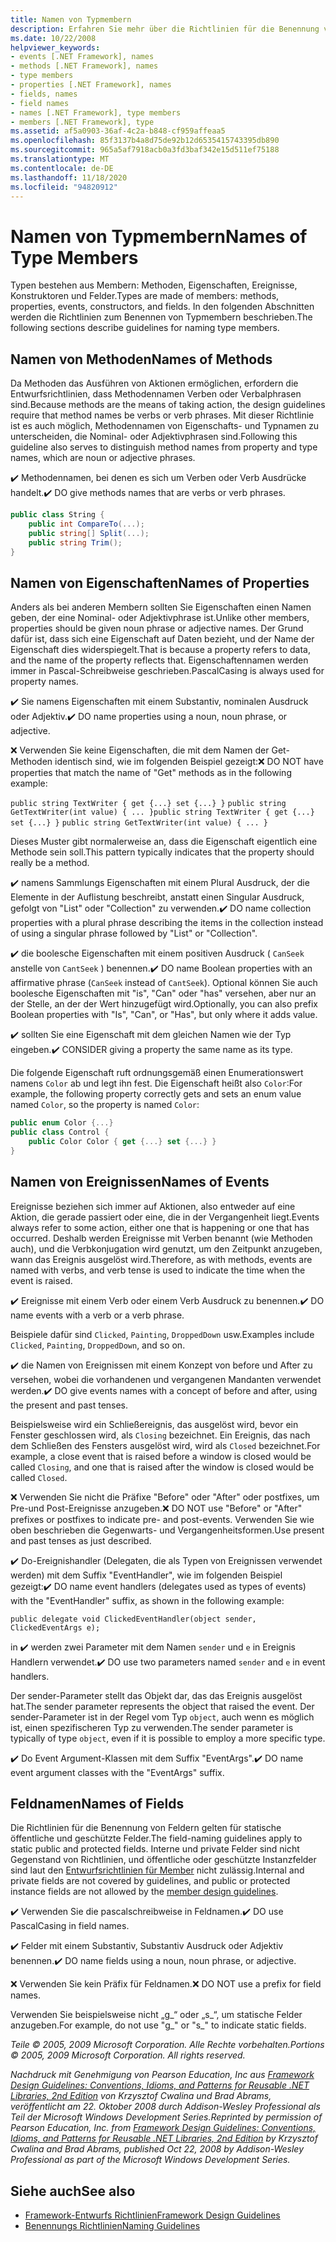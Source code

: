 ```yaml
---
title: Namen von Typmembern
description: Erfahren Sie mehr über die Richtlinien für die Benennung von Typmembern in .net, z. b. Methoden, Eigenschaften, Ereignisse und Felder.
ms.date: 10/22/2008
helpviewer_keywords:
- events [.NET Framework], names
- methods [.NET Framework], names
- type members
- properties [.NET Framework], names
- fields, names
- field names
- names [.NET Framework], type members
- members [.NET Framework], type
ms.assetid: af5a0903-36af-4c2a-b848-cf959affeaa5
ms.openlocfilehash: 85f3137b4a8d75de92b12d6535415743395db890
ms.sourcegitcommit: 965a5af7918acb0a3fd3baf342e15d511ef75188
ms.translationtype: MT
ms.contentlocale: de-DE
ms.lasthandoff: 11/18/2020
ms.locfileid: "94820912"
---
```

# <a name="names-of-type-members"></a><span data-ttu-id="10e0f-103">Namen von Typmembern</span><span class="sxs-lookup"><span data-stu-id="10e0f-103">Names of Type Members</span></span>
<span data-ttu-id="10e0f-104">Typen bestehen aus Membern: Methoden, Eigenschaften, Ereignisse, Konstruktoren und Felder.</span><span class="sxs-lookup"><span data-stu-id="10e0f-104">Types are made of members: methods, properties, events, constructors, and fields.</span></span> <span data-ttu-id="10e0f-105">In den folgenden Abschnitten werden die Richtlinien zum Benennen von Typmembern beschrieben.</span><span class="sxs-lookup"><span data-stu-id="10e0f-105">The following sections describe guidelines for naming type members.</span></span>

## <a name="names-of-methods"></a><span data-ttu-id="10e0f-106">Namen von Methoden</span><span class="sxs-lookup"><span data-stu-id="10e0f-106">Names of Methods</span></span>
 <span data-ttu-id="10e0f-107">Da Methoden das Ausführen von Aktionen ermöglichen, erfordern die Entwurfsrichtlinien, dass Methodennamen Verben oder Verbalphrasen sind.</span><span class="sxs-lookup"><span data-stu-id="10e0f-107">Because methods are the means of taking action, the design guidelines require that method names be verbs or verb phrases.</span></span> <span data-ttu-id="10e0f-108">Mit dieser Richtlinie ist es auch möglich, Methodennamen von Eigenschafts- und Typnamen zu unterscheiden, die Nominal- oder Adjektivphrasen sind.</span><span class="sxs-lookup"><span data-stu-id="10e0f-108">Following this guideline also serves to distinguish method names from property and type names, which are noun or adjective phrases.</span></span>

 <span data-ttu-id="10e0f-109">✔️ Methodennamen, bei denen es sich um Verben oder Verb Ausdrücke handelt.</span><span class="sxs-lookup"><span data-stu-id="10e0f-109">✔️ DO give methods names that are verbs or verb phrases.</span></span>

```csharp
public class String {
    public int CompareTo(...);
    public string[] Split(...);
    public string Trim();
}
```

## <a name="names-of-properties"></a><span data-ttu-id="10e0f-110">Namen von Eigenschaften</span><span class="sxs-lookup"><span data-stu-id="10e0f-110">Names of Properties</span></span>
 <span data-ttu-id="10e0f-111">Anders als bei anderen Membern sollten Sie Eigenschaften einen Namen geben, der eine Nominal- oder Adjektivphrase ist.</span><span class="sxs-lookup"><span data-stu-id="10e0f-111">Unlike other members, properties should be given noun phrase or adjective names.</span></span> <span data-ttu-id="10e0f-112">Der Grund dafür ist, dass sich eine Eigenschaft auf Daten bezieht, und der Name der Eigenschaft dies widerspiegelt.</span><span class="sxs-lookup"><span data-stu-id="10e0f-112">That is because a property refers to data, and the name of the property reflects that.</span></span> <span data-ttu-id="10e0f-113">Eigenschaftennamen werden immer in Pascal-Schreibweise geschrieben.</span><span class="sxs-lookup"><span data-stu-id="10e0f-113">PascalCasing is always used for property names.</span></span>

 <span data-ttu-id="10e0f-114">✔️ Sie namens Eigenschaften mit einem Substantiv, nominalen Ausdruck oder Adjektiv.</span><span class="sxs-lookup"><span data-stu-id="10e0f-114">✔️ DO name properties using a noun, noun phrase, or adjective.</span></span>

 <span data-ttu-id="10e0f-115">❌ Verwenden Sie keine Eigenschaften, die mit dem Namen der Get-Methoden identisch sind, wie im folgenden Beispiel gezeigt:</span><span class="sxs-lookup"><span data-stu-id="10e0f-115">❌ DO NOT have properties that match the name of "Get" methods as in the following example:</span></span>

 <span data-ttu-id="10e0f-116">`public string TextWriter { get {...} set {...} }` `public string GetTextWriter(int value) { ... }`</span><span class="sxs-lookup"><span data-stu-id="10e0f-116">`public string TextWriter { get {...} set {...} }` `public string GetTextWriter(int value) { ... }`</span></span>

 <span data-ttu-id="10e0f-117">Dieses Muster gibt normalerweise an, dass die Eigenschaft eigentlich eine Methode sein soll.</span><span class="sxs-lookup"><span data-stu-id="10e0f-117">This pattern typically indicates that the property should really be a method.</span></span>

 <span data-ttu-id="10e0f-118">✔️ namens Sammlungs Eigenschaften mit einem Plural Ausdruck, der die Elemente in der Auflistung beschreibt, anstatt einen Singular Ausdruck, gefolgt von "List" oder "Collection" zu verwenden.</span><span class="sxs-lookup"><span data-stu-id="10e0f-118">✔️ DO name collection properties with a plural phrase describing the items in the collection instead of using a singular phrase followed by "List" or "Collection".</span></span>

 <span data-ttu-id="10e0f-119">✔️ die boolesche Eigenschaften mit einem positiven Ausdruck ( `CanSeek` anstelle von `CantSeek` ) benennen.</span><span class="sxs-lookup"><span data-stu-id="10e0f-119">✔️ DO name Boolean properties with an affirmative phrase (`CanSeek` instead of `CantSeek`).</span></span> <span data-ttu-id="10e0f-120">Optional können Sie auch boolesche Eigenschaften mit "is", "Can" oder "has" versehen, aber nur an der Stelle, an der der Wert hinzugefügt wird.</span><span class="sxs-lookup"><span data-stu-id="10e0f-120">Optionally, you can also prefix Boolean properties with "Is", "Can", or "Has", but only where it adds value.</span></span>

 <span data-ttu-id="10e0f-121">✔️ sollten Sie eine Eigenschaft mit dem gleichen Namen wie der Typ eingeben.</span><span class="sxs-lookup"><span data-stu-id="10e0f-121">✔️ CONSIDER giving a property the same name as its type.</span></span>

 <span data-ttu-id="10e0f-122">Die folgende Eigenschaft ruft ordnungsgemäß einen Enumerationswert namens `Color` ab und legt ihn fest. Die Eigenschaft heißt also `Color`:</span><span class="sxs-lookup"><span data-stu-id="10e0f-122">For example, the following property correctly gets and sets an enum value named `Color`, so the property is named `Color`:</span></span>

```csharp
public enum Color {...}
public class Control {
    public Color Color { get {...} set {...} }
}
```

## <a name="names-of-events"></a><span data-ttu-id="10e0f-123">Namen von Ereignissen</span><span class="sxs-lookup"><span data-stu-id="10e0f-123">Names of Events</span></span>
 <span data-ttu-id="10e0f-124">Ereignisse beziehen sich immer auf Aktionen, also entweder auf eine Aktion, die gerade passiert oder eine, die in der Vergangenheit liegt.</span><span class="sxs-lookup"><span data-stu-id="10e0f-124">Events always refer to some action, either one that is happening or one that has occurred.</span></span> <span data-ttu-id="10e0f-125">Deshalb werden Ereignisse mit Verben benannt (wie Methoden auch), und die Verbkonjugation wird genutzt, um den Zeitpunkt anzugeben, wann das Ereignis ausgelöst wird.</span><span class="sxs-lookup"><span data-stu-id="10e0f-125">Therefore, as with methods, events are named with verbs, and verb tense is used to indicate the time when the event is raised.</span></span>

 <span data-ttu-id="10e0f-126">✔️ Ereignisse mit einem Verb oder einem Verb Ausdruck zu benennen.</span><span class="sxs-lookup"><span data-stu-id="10e0f-126">✔️ DO name events with a verb or a verb phrase.</span></span>

 <span data-ttu-id="10e0f-127">Beispiele dafür sind `Clicked`, `Painting`, `DroppedDown` usw.</span><span class="sxs-lookup"><span data-stu-id="10e0f-127">Examples include `Clicked`, `Painting`, `DroppedDown`, and so on.</span></span>

 <span data-ttu-id="10e0f-128">✔️ die Namen von Ereignissen mit einem Konzept von before und After zu versehen, wobei die vorhandenen und vergangenen Mandanten verwendet werden.</span><span class="sxs-lookup"><span data-stu-id="10e0f-128">✔️ DO give events names with a concept of before and after, using the present and past tenses.</span></span>

 <span data-ttu-id="10e0f-129">Beispielsweise wird ein Schließereignis, das ausgelöst wird, bevor ein Fenster geschlossen wird, als `Closing` bezeichnet. Ein Ereignis, das nach dem Schließen des Fensters ausgelöst wird, wird als `Closed` bezeichnet.</span><span class="sxs-lookup"><span data-stu-id="10e0f-129">For example, a close event that is raised before a window is closed would be called `Closing`, and one that is raised after the window is closed would be called `Closed`.</span></span>

 <span data-ttu-id="10e0f-130">❌ Verwenden Sie nicht die Präfixe "Before" oder "After" oder postfixes, um Pre-und Post-Ereignisse anzugeben.</span><span class="sxs-lookup"><span data-stu-id="10e0f-130">❌ DO NOT use "Before" or "After" prefixes or postfixes to indicate pre- and post-events.</span></span> <span data-ttu-id="10e0f-131">Verwenden Sie wie oben beschrieben die Gegenwarts- und Vergangenheitsformen.</span><span class="sxs-lookup"><span data-stu-id="10e0f-131">Use present and past tenses as just described.</span></span>

 <span data-ttu-id="10e0f-132">✔️ Do-Ereignishandler (Delegaten, die als Typen von Ereignissen verwendet werden) mit dem Suffix "EventHandler", wie im folgenden Beispiel gezeigt:</span><span class="sxs-lookup"><span data-stu-id="10e0f-132">✔️ DO name event handlers (delegates used as types of events) with the "EventHandler" suffix, as shown in the following example:</span></span>

 `public delegate void ClickedEventHandler(object sender, ClickedEventArgs e);`

 <span data-ttu-id="10e0f-133">in ✔️ werden zwei Parameter mit dem Namen `sender` und `e` in Ereignis Handlern verwendet.</span><span class="sxs-lookup"><span data-stu-id="10e0f-133">✔️ DO use two parameters named `sender` and `e` in event handlers.</span></span>

 <span data-ttu-id="10e0f-134">Der sender-Parameter stellt das Objekt dar, das das Ereignis ausgelöst hat.</span><span class="sxs-lookup"><span data-stu-id="10e0f-134">The sender parameter represents the object that raised the event.</span></span> <span data-ttu-id="10e0f-135">Der sender-Parameter ist in der Regel vom Typ `object`, auch wenn es möglich ist, einen spezifischeren Typ zu verwenden.</span><span class="sxs-lookup"><span data-stu-id="10e0f-135">The sender parameter is typically of type `object`, even if it is possible to employ a more specific type.</span></span>

 <span data-ttu-id="10e0f-136">✔️ Do Event Argument-Klassen mit dem Suffix "EventArgs".</span><span class="sxs-lookup"><span data-stu-id="10e0f-136">✔️ DO name event argument classes with the "EventArgs" suffix.</span></span>

## <a name="names-of-fields"></a><span data-ttu-id="10e0f-137">Feldnamen</span><span class="sxs-lookup"><span data-stu-id="10e0f-137">Names of Fields</span></span>
 <span data-ttu-id="10e0f-138">Die Richtlinien für die Benennung von Feldern gelten für statische öffentliche und geschützte Felder.</span><span class="sxs-lookup"><span data-stu-id="10e0f-138">The field-naming guidelines apply to static public and protected fields.</span></span> <span data-ttu-id="10e0f-139">Interne und private Felder sind nicht Gegenstand von Richtlinien, und öffentliche oder geschützte Instanzfelder sind laut den [Entwurfsrichtlinien für Member](member.md) nicht zulässig.</span><span class="sxs-lookup"><span data-stu-id="10e0f-139">Internal and private fields are not covered by guidelines, and public or protected instance fields are not allowed by the [member design guidelines](member.md).</span></span>

 <span data-ttu-id="10e0f-140">✔️ Verwenden Sie die pascalschreibweise in Feldnamen.</span><span class="sxs-lookup"><span data-stu-id="10e0f-140">✔️ DO use PascalCasing in field names.</span></span>

 <span data-ttu-id="10e0f-141">✔️ Felder mit einem Substantiv, Substantiv Ausdruck oder Adjektiv benennen.</span><span class="sxs-lookup"><span data-stu-id="10e0f-141">✔️ DO name fields using a noun, noun phrase, or adjective.</span></span>

 <span data-ttu-id="10e0f-142">❌ Verwenden Sie kein Präfix für Feldnamen.</span><span class="sxs-lookup"><span data-stu-id="10e0f-142">❌ DO NOT use a prefix for field names.</span></span>

 <span data-ttu-id="10e0f-143">Verwenden Sie beispielsweise nicht „g_“ oder „s_“, um statische Felder anzugeben.</span><span class="sxs-lookup"><span data-stu-id="10e0f-143">For example, do not use "g_" or "s_" to indicate static fields.</span></span>

 <span data-ttu-id="10e0f-144">*Teile © 2005, 2009 Microsoft Corporation. Alle Rechte vorbehalten.*</span><span class="sxs-lookup"><span data-stu-id="10e0f-144">*Portions © 2005, 2009 Microsoft Corporation. All rights reserved.*</span></span>

 <span data-ttu-id="10e0f-145">*Nachdruck mit Genehmigung von Pearson Education, Inc aus [Framework Design Guidelines: Conventions, Idioms, and Patterns for Reusable .NET Libraries, 2nd Edition](https://www.informit.com/store/framework-design-guidelines-conventions-idioms-and-9780321545619) von Krzysztof Cwalina und Brad Abrams, veröffentlicht am 22. Oktober 2008 durch Addison-Wesley Professional als Teil der Microsoft Windows Development Series.*</span><span class="sxs-lookup"><span data-stu-id="10e0f-145">*Reprinted by permission of Pearson Education, Inc. from [Framework Design Guidelines: Conventions, Idioms, and Patterns for Reusable .NET Libraries, 2nd Edition](https://www.informit.com/store/framework-design-guidelines-conventions-idioms-and-9780321545619) by Krzysztof Cwalina and Brad Abrams, published Oct 22, 2008 by Addison-Wesley Professional as part of the Microsoft Windows Development Series.*</span></span>

## <a name="see-also"></a><span data-ttu-id="10e0f-146">Siehe auch</span><span class="sxs-lookup"><span data-stu-id="10e0f-146">See also</span></span>

- [<span data-ttu-id="10e0f-147">Framework-Entwurfs Richtlinien</span><span class="sxs-lookup"><span data-stu-id="10e0f-147">Framework Design Guidelines</span></span>](index.md)
- [<span data-ttu-id="10e0f-148">Benennungs Richtlinien</span><span class="sxs-lookup"><span data-stu-id="10e0f-148">Naming Guidelines</span></span>](naming-guidelines.md)
